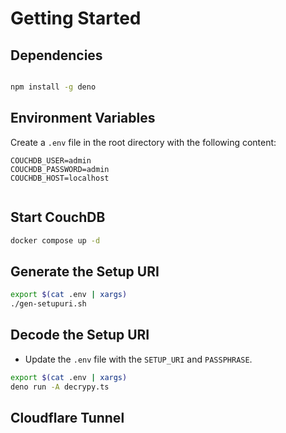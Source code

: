 # Getting Started

## Dependencies

```bash

npm install -g deno

```

## Environment Variables

Create a `.env` file in the root directory with the following content:

```env
COUCHDB_USER=admin
COUCHDB_PASSWORD=admin
COUCHDB_HOST=localhost


```

## Start CouchDB

```bash
docker compose up -d
```

## Generate the Setup URI

```bash
export $(cat .env | xargs)
./gen-setupuri.sh
```

## Decode the Setup URI

- Update the `.env` file with the `SETUP_URI` and `PASSPHRASE`.

```bash
export $(cat .env | xargs)
deno run -A decrypy.ts
```

## Cloudflare Tunnel
